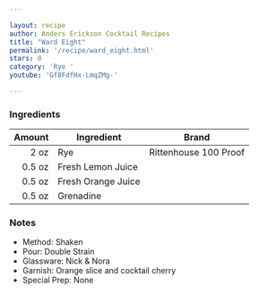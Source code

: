 ```yaml
---

layout: recipe
author: Anders Erickson Cocktail Recipes
title: "Ward Eight"
permalink: '/recipe/ward_eight.html'
stars: 0
category: 'Rye '
youtube: 'Gf8FdfHx-LmqZMg-'

---
```


### Ingredients

| Amount  | Ingredient               | Brand             |
| -----: | ------------------ | --------------------- |
|   2 oz | Rye                | Rittenhouse 100 Proof |
| 0.5 oz | Fresh Lemon Juice  |
| 0.5 oz | Fresh Orange Juice |
| 0.5 oz | Grenadine          |

### Notes

- Method: Shaken
- Pour: Double Strain
- Glassware: Nick & Nora
- Garnish: Orange slice and cocktail cherry
- Special Prep: None

